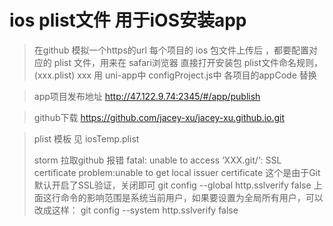 # ios plist文件  用于iOS安装app
> 在github 模拟一个https的url
> 每个项目的 ios 包文件上传后 ，都要配置对应的 plist 文件，用来在 safari浏览器 直接打开安装包
> plist文件命名规则，(xxx.plist) xxx 用 uni-app中 configProject.js中 各项目的appCode 替换

> app项目发布地址 http://47.122.9.74:2345/#/app/publish

> github下载 https://github.com/jacey-xu/jacey-xu.github.io.git

> plist 模板 见 iosTemp.plist
> 
> storm 拉取github 报错
> fatal: unable to access ‘XXX.git/‘: SSL certificate problem:unable to get local issuer certificate
> 这个是由于Git默认开启了SSL验证，关闭即可
> git config --global http.sslverify false
上面这行命令的影响范围是系统当前用户，如果要设置为全局所有用户，可以改成这样：
git config --system http.sslverify false